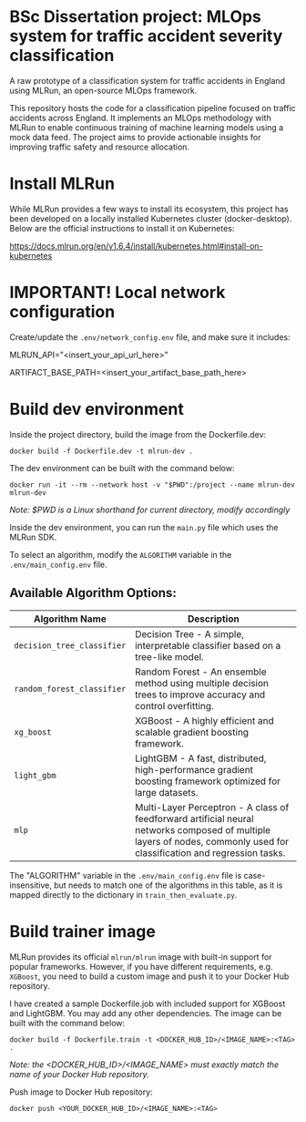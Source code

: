 # BSc Dissertation project: MLOps system for traffic accident severity classification
A raw prototype of a classification system for traffic accidents in England using MLRun, an open-source MLOps framework.

This repository hosts the code for a classification pipeline focused on traffic accidents across England. It implements an MLOps methodology with MLRun to enable continuous training of machine learning models using a mock data feed. The project aims to provide actionable insights for improving traffic safety and resource allocation.

# Install MLRun

While MLRun provides a few ways to install its ecosystem, this project has been developed on a locally installed Kubernetes cluster (docker-desktop). Below are the official instructions to install it on Kubernetes:

https://docs.mlrun.org/en/v1.6.4/install/kubernetes.html#install-on-kubernetes

# IMPORTANT! Local network configuration
Create/update the ```.env/network_config.env``` file, and make sure it includes:

MLRUN_API="<insert_your_api_url_here>" 

ARTIFACT_BASE_PATH=<insert_your_artifact_base_path_here>

# Build dev environment

Inside the project directory, build the image from the Dockerfile.dev:

```docker build -f Dockerfile.dev -t mlrun-dev .```

The dev environment can be built with the command below:

```docker run -it --rm --network host -v "$PWD":/project --name mlrun-dev mlrun-dev```

_Note: $PWD is a Linux shorthand for current directory, modify accordingly_

Inside the dev environment, you can run the ```main.py``` file which uses the MLRun SDK.

To select an algorithm, modify the ```ALGORITHM``` variable in the ```.env/main_config.env``` file.

## Available Algorithm Options:

| Algorithm Name | Description                             |
|----------------|-----------------------------------------|
| `decision_tree_classifier`           | Decision Tree - A simple, interpretable classifier based on a tree-like model. |
| `random_forest_classifier`           | Random Forest - An ensemble method using multiple decision trees to improve accuracy and control overfitting. |
| `xg_boost`     | XGBoost - A highly efficient and scalable gradient boosting framework.      |
| `light_gbm`    | LightGBM - A fast, distributed, high-performance gradient boosting framework optimized for large datasets.       |
| `mlp` | Multi-Layer Perceptron - A class of feedforward artificial neural networks composed of multiple layers of nodes, commonly used for classification and regression tasks. |

The "ALGORITHM" variable in the ```.env/main_config.env``` file is case-insensitive, but needs to match one of the algorithms in this table, as it is mapped directly to the dictionary in ```train_then_evaluate.py```.

# Build trainer image

MLRun provides its official ```mlrun/mlrun``` image with built-in support for popular frameworks. However, if you have different requirements, e.g. ```XGBoost```, you need to build a custom image and push it to your Docker Hub repository.

I have created a sample Dockerfile.job with included support for XGBoost and LightGBM. You may add any other dependencies. The image can be built with the command below:

```docker build -f Dockerfile.train -t <DOCKER_HUB_ID>/<IMAGE_NAME>:<TAG> .```

_Note: the <DOCKER_HUB_ID>/<IMAGE_NAME> must exactly match the name of your Docker Hub repository._

Push image to Docker Hub repository:

```docker push <YOUR_DOCKER_HUB_ID>/<IMAGE_NAME>:<TAG>```
